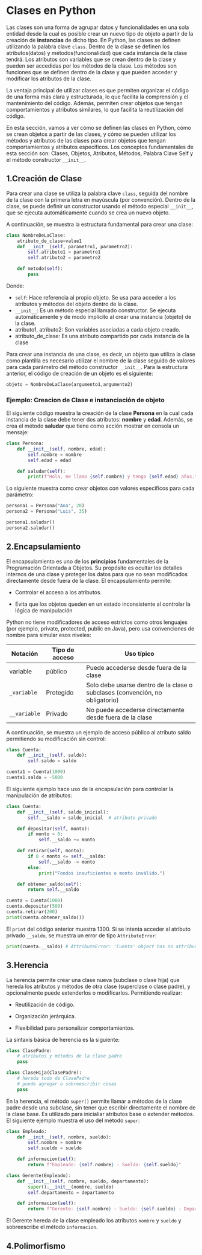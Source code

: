 # Clases en Python

Las clases son una forma de agrupar datos y funcionalidades en una sola entidad desde la cual es posible crear un nuevo tipo de objeto a partir de la creación de **instancias** de dicho tipo. En Python, las clases se definen utilizando la palabra clave `class`. Dentro de la clase se definen los atributos(datos) y métodos(funcionalidad) que cada instancia de la clase tendrá. Los atributos son variables que se crean dentro de la clase y pueden ser accedidas por los métodos de la clase. Los métodos son funciones que se definen dentro de la clase y que pueden acceder y modificar los atributos de la clase.

La ventaja principal de utilizar clases es que permiten organizar el código de una forma más clara y estructurada, lo que facilita la comprensión y el mantenimiento del código. Además, permiten crear objetos que tengan comportamientos y atributos similares, lo que facilita la reutilización del código.

En esta sección, vamos a ver cómo se definen las clases en Python, cómo se crean objetos a partir de las clases, y cómo se pueden utilizar los métodos y atributos de las clases para crear objetos que tengan comportamientos y atributos específicos. Los conceptos fundamentales de esta sección son: Clases, Objetos, Atributos, Métodos, Palabra Clave Self y el método constructor `__init__`.

## 1.Creación de Clase

Para crear una clase se utiliza la palabra clave `class`, seguida del nombre de la clase con la primera letra en mayúscula (por convención). Dentro de la clase, se puede definir un constructor usando el método especial `__init__`, que se ejecuta automáticamente cuando se crea un nuevo objeto.

A continuación, se muestra la estructura fundamental para crear una clase:

```py
class NombreDeLaClase:
    atributo_de_clase=value1
    def __init__(self, parametro1, parametro2):
        self.atributo1 = parametro1
        self.atributo2 = parametro2

    def metodo(self):
        pass
```

Donde:

- `self`: Hace referencia al propio objeto. Se usa para acceder a los atributos y métodos del objeto dentro de la clase.
- `__init__`: Es un método especial llamado constructor. Se ejecuta automáticamente y de modo ímplicito al crear una instancia (objeto) de la clase.
- atributo1, atributo2: Son variables asociadas a cada objeto creado.
- atributo_de_clase: Es una atributo compartido por cada instancia de la clase

Para crear una instancia de una clase, es decir, un objeto que utiliza la clase como plantilla es necesario utilizar el nombre de la clase seguido de valores para cada parámetro del método constructor `__init__`. Para la estructura anterior, el código de creación de un objeto es el siguiente:

```py
objeto = NombreDeLaClase(argumento1,argumento2)
```

### Ejemplo: Creacion de Clase e instanciación de objeto

El siguiente código muestra la creación de la clase **Persona** en la cual cada instancia de la clase debe tener dos atributos: **nombre** y **edad**. Además, se crea el método **saludar** que tiene como acción mostrar en consola un mensaje:

```py
class Persona:
    def __init__(self, nombre, edad):
        self.nombre = nombre
        self.edad = edad

    def saludar(self):
        print(f"Hola, me llamo {self.nombre} y tengo {self.edad} años.")
```

Lo siguiente muestra como crear objetos con valores especificos para cada parámetro:

```py
persona1 = Persona("Ana", 28)
persona2 = Persona("Luis", 35)

persona1.saludar()
persona2.saludar()
```

## 2.Encapsulamiento

El encapsulamiento es uno de los **principios** fundamentales de la Programación Orientada a Objetos. Su propósito es ocultar los detalles internos de una clase y proteger los datos para que no sean modificados directamente desde fuera de la clase. El encapsulamiento permite:

- Controlar el acceso a los atributos.

- Evita que los objetos queden en un estado inconsistente al controlar la lógica de manipulación

Python no tiene modificadores de acceso estrictos como otros lenguajes (por ejemplo, private, protected, public en Java), pero usa convenciones de nombre para simular esos niveles:

| Notación     | Tipo de acceso | Uso típico                                                                   |
| ------------ | -------------- | ---------------------------------------------------------------------------- |
| variable     | público        | Puede accederse desde fuera de la clase                                      |
| `_variable`  | Protegido      | Solo debe usarse dentro de la clase o subclases (convención, no obligatorio) |
| `__variable` | Privado        | No puede accederse directamente desde fuera de la clase                      |

A continuación, se muestra un ejemplo de acceso público al atributo saldo permitiendo su modificación sin control:

```py
class Cuenta:
    def __init__(self, saldo):
        self.saldo = saldo

cuenta1 = Cuenta(1000)
cuenta1.saldo = -5000
```

El siguiente ejemplo hace uso de la encapsulación para controlar la manipulación de atributos:

```py
class Cuenta:
    def __init__(self, saldo_inicial):
        self.__saldo = saldo_inicial  # atributo privado

    def depositar(self, monto):
        if monto > 0:
            self.__saldo += monto

    def retirar(self, monto):
        if 0 < monto <= self.__saldo:
            self.__saldo -= monto
        else:
            print("Fondos insuficientes o monto inválido.")

    def obtener_saldo(self):
        return self.__saldo

cuenta = Cuenta(1000)
cuenta.depositar(500)
cuenta.retirar(200)
print(cuenta.obtener_saldo())
```

El `print` del código anterior muestra 1300. Si se intenta acceder al atributo privado `__saldo`, se muestra un error de tipo `AttributeError`:

```py
print(cuenta.__saldo) # AttributeError: 'Cuenta' object has no attribute '__saldo'
```

## 3.Herencia

La herencia permite crear una clase nueva (subclase o clase hija) que hereda los atributos y métodos de otra clase (superclase o clase padre), y opcionalmente puede extenderlos o modificarlos. Permitiendo realizar:

- Reutilización de código.

- Organización jerárquica.

- Flexibilidad para personalizar comportamientos.

La sintaxis básica de herencia es la siguiente:

```py
class ClasePadre:
    # atributos y métodos de la clase padre
    pass

class ClaseHija(ClasePadre):
    # hereda todo de ClasePadre
    # puede agregar o sobreescribir cosas
    pass

```

En la herencia, el método `super()` permite llamar a métodos de la clase padre desde una subclase, sin tener que escribir directamente el nombre de la clase base. Es utilizado para inicialiar atributos base o extender métodos. El siguiente ejemplo muestra el uso del método `super`:

```py
class Empleado:
    def __init__(self, nombre, sueldo):
        self.nombre = nombre
        self.sueldo = sueldo

    def informacion(self):
        return f"Empleado: {self.nombre} - Sueldo: {self.sueldo}"

class Gerente(Empleado):
    def __init__(self, nombre, sueldo, departamento):
        super().__init__(nombre, sueldo)
        self.departamento = departamento

    def informacion(self):
        return f"Gerente: {self.nombre} - Sueldo: {self.sueldo} - Departamento: {self.departamento}"

```

El Gerente hereda de la clase empleado los atributos `nombre` y `sueldo` y sobreescribe el método `informacion`.

## 4.Polimorfismo
